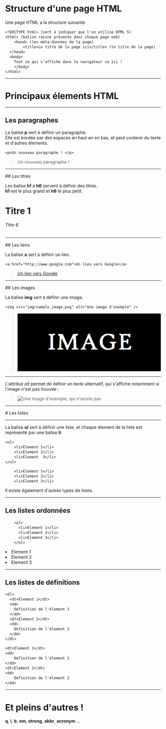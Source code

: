 # Structure d'une page HTML

Une page HTML a la structure suivante

```
<!DOCTYPE html> (sert à indiquer que l'on utilise HTML 5)
<html> (balise racine présente dans chaque page web)
	<head> (les méta-données de la page)
		<title>Le titre de la page ici</title> (le titre de la page)
  </head>
  <body>
  	Tout ce qui s'affiche dans le navigateur va ici !
	</body>
</html>
```



---



# Principaux élements HTML



---




## Les paragraphes

La balise **p** sert à définir un paragraphe.  
Elle est bordée par des espaces en haut en en bas, et peut contenir du texte et d'autres élements.

```
<p>Un nouveau paragraphe ! </p>
```

><p>Un nouveau paragraphe ! </p>




---



## Les titres

Les balise **h1** à **h6** servent à définir des titres.  
**h1** est le plus grand et **h6** le plus petit.

<h1>Titre 1</h1>
<h6>Titre 6</h6>



---



## Les liens

La balise **a** sert à définir un lien.

```
<a href="http://www.google.com">Un lien vers Google</a>
```

><a href="http://www.google.com">Un lien vers Google</a></div>



---



## Les images

La balise **img** sert à définir une image.

```
<img src="img/sample_image.png" alt="Une image d'exemple" />
```

><img src="img/sample_image.png" alt="Une image d'exemple" />


***


L'attribut _alt_ permet de définir un texte alternatif, qui s'affiche notamment si l'image n'est pas trouvée :

><img src="img/no_image.png" alt="Une image d'exemple, qui n'existe pas" />



---



# Les listes




---




La balise **ul** sert à définir une liste, et chaque élement de la liste est représenté par une balise **li**.


```
<ul>
	<li>Element 1</li>
	<li>Element 2</li>
	<li>Element  3</li>
</ul>
```

><ul>
		<li>Element 1</li>
		<li>Element 2</li>
		<li>Element 3</li>
</ul>

Il existe également d'autres types de listes.


***


## Les listes ordonnées
```
    <ol>
      <li>Element 1</li>
      <li>Element 2</li>
      <li>Element 3</li>
    </ol>
```
><ol>
  <li>Element 1</li>
  <li>Element 2</li>
  <li>Element  3</li>
</ol>


***


## Les listes de définitions
```
<dl>
  <dt>Element 1</dt>
  <dd>
  	Définition de l'élement 1
  </dd>
  <dt>Element 2</dt>
  <dd>
  	Définition de l'élement 2
  </dd>
</dl>
```
><dl>
	<dt>Element 1</dt>
	<dd>
		Définition de l'élement 1
	</dd>
	<dt>Element 2</dt>
	<dd>
		Définition de l'élement 2
	</dd>
</dl>



---



# Et pleins d'autres !

**q**, **i**, **b**, **em**, **strong**, **abbr**, **acronym** ...
